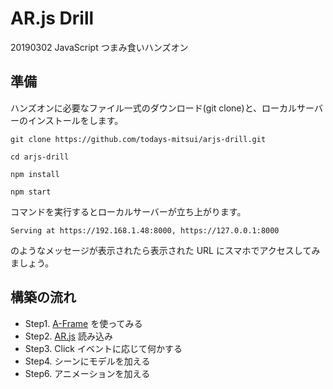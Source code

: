 # AR.js Drill

20190302 JavaScript つまみ食いハンズオン

## 準備

ハンズオンに必要なファイル一式のダウンロード(git clone)と、ローカルサーバーのインストールをします。

```
git clone https://github.com/todays-mitsui/arjs-drill.git

cd arjs-drill

npm install

npm start
```

コマンドを実行するとローカルサーバーが立ち上がります。

```
Serving at https://192.168.1.48:8000, https://127.0.0.1:8000
```

のようなメッセージが表示されたら表示された URL にスマホでアクセスしてみましょう。

## 構築の流れ

- Step1. [A-Frame](https://aframe.io/docs/0.5.0/introduction/) を使ってみる
- Step2. [AR.js](https://github.com/jeromeetienne/AR.js/blob/master/README.md) 読み込み
- Step3. Click イベントに応じて何かする
- Step4. シーンにモデルを加える
- Step6. アニメーションを加える
